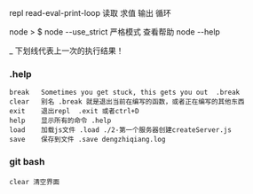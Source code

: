 repl read-eval-print-loop 读取 求值  输出  循环

node >
$ node --use_strict 严格模式
查看帮助 node --help



_ 下划线代表上一次的执行结果！



### .help
    break   Sometimes you get stuck, this gets you out  .break
    clear   别名 .break 就是退出当前在编写的函数，或者正在编写的其他东西
    exit    退出repl  .exit 或者ctrl+D
    help    显示所有的命令 .help
    load    加载js文件 .load ./2-第一个服务器创建createServer.js
    save    保存到文件 .save dengzhiqiang.log

### git bash
    clear 清空界面




